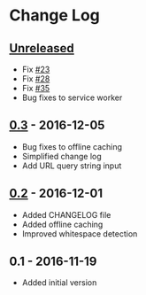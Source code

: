 # Change Log

## [Unreleased]
- Fix [#23]
- Fix [#28]
- Fix [#35]
- Bug fixes to service worker

## [0.3] - 2016-12-05
- Bug fixes to offline caching
- Simplified change log
- Add URL query string input

## [0.2] - 2016-12-01
- Added CHANGELOG file
- Added offline caching
- Improved whitespace detection

## 0.1 - 2016-11-19
- Added initial version

[Unreleased]: https://github.com/GustavoFernandes/order-splitter/compare/v0.3...HEAD
[0.3]: https://github.com/GustavoFernandes/order-splitter/compare/v0.2...v0.3
[0.2]: https://github.com/GustavoFernandes/order-splitter/compare/v0.1...v0.2
[#23]: https://github.com/GustavoFernandes/order-splitter/issues/23
[#28]: https://github.com/GustavoFernandes/order-splitter/issues/28
[#35]: https://github.com/GustavoFernandes/order-splitter/issues/35
